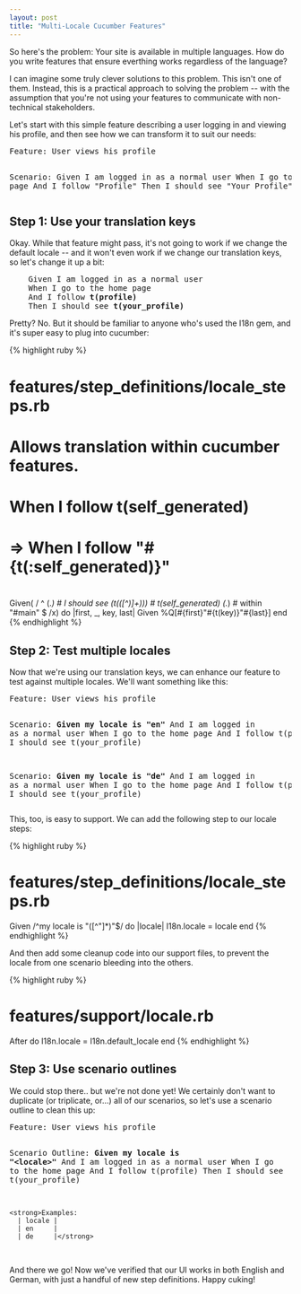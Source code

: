 ```yaml
---
layout: post
title: "Multi-Locale Cucumber Features"
---
```


So here's the problem: Your site is available in multiple languages. How do you
write features that ensure everthing works regardless of the language?

I can imagine some truly clever solutions to this problem. This isn't one of
them. Instead, this is a practical approach to solving the problem -- with the
assumption that you're not using your features to communicate with
non-technical stakeholders.

Let's start with this simple feature describing a user logging in and viewing
his profile, and then see how we can transform it to suit our needs:

<div class="highlight">
<pre>
Feature: User views his profile

  Scenario:
    Given I am logged in as a normal user
    When I go to the home page
    And I follow "Profile"
    Then I should see "Your Profile"
</pre>
</div>

## Step 1: Use your translation keys

Okay. While that feature might pass, it's not going to work if we change the
default locale -- and it won't even work if we change our translation keys, so
let's change it up a bit:

<div class="highlight">
<pre>
    Given I am logged in as a normal user
    When I go to the home page
    And I follow <strong>t(profile)</strong>
    Then I should see <strong>t(your_profile)</strong>
</pre>
</div>

Pretty? No. But it should be familiar to anyone who's used the I18n gem, and
it's super easy to plug into cucumber:

{% highlight ruby %}
# features/step_definitions/locale_steps.rb

# Allows translation within cucumber features.
#
#   When I follow t(self_generated)
#     => When I follow "#{t(:self_generated)}"
#
Given(
/ ^
  (.*)              # I should see
  (t\(([^)]+)\))    # t(self_generated)
  (.*)              # within "#main"
  $
/x) do |first, _, key, last|
  Given %Q[#{first}"#{t(key)}"#{last}]
end
{% endhighlight %}

## Step 2: Test multiple locales

Now that we're using our translation keys, we can enhance our feature to
test against multiple locales. We'll want something like this:

<div class="highlight">
<pre>
Feature: User views his profile

  Scenario:
    <strong>Given my locale is "en"</strong>
    And I am logged in as a normal user
    When I go to the home page
    And I follow t(profile)
    Then I should see t(your_profile)

  Scenario:
    <strong>Given my locale is "de"</strong>
    And I am logged in as a normal user
    When I go to the home page
    And I follow t(profile)
    Then I should see t(your_profile)
</pre>
</div>

This, too, is easy to support. We can add the following step to our locale
steps:

{% highlight ruby %}
# features/step_definitions/locale_steps.rb

Given /^my locale is "([^"]*)"$/ do |locale|
  I18n.locale = locale
end
{% endhighlight %}

And then add some cleanup code into our support files, to prevent the locale
from one scenario bleeding into the others.

{% highlight ruby %}
# features/support/locale.rb

After do
  I18n.locale = I18n.default_locale
end
{% endhighlight %}

## Step 3: Use scenario outlines

We could stop there.. but we're not done yet! We certainly don't want to
duplicate (or triplicate, or...) all of our scenarios, so let's use a scenario
outline to clean this up:

<div class="highlight">
<pre>
Feature: User views his profile

  Scenario Outline:
    <strong>Given my locale is "&lt;locale&gt;"</strong>
    And I am logged in as a normal user
    When I go to the home page
    And I follow t(profile)
    Then I should see t(your_profile)

    <strong>Examples:
      | locale |
      | en     |
      | de     |</strong>
</pre>
</div>

And there we go! Now we've verified that our UI works in both English and
German, with just a handful of new step definitions. Happy cuking!
